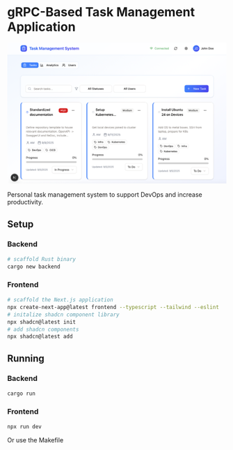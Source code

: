 # gRPC-Based Task Management Application

![Home](https://raw.githubusercontent.com/a1mart/tasker/main/docs/assets/tasks.png)

Personal task management system to support DevOps and increase productivity.

## Setup

### Backend
```bash
# scaffold Rust binary
cargo new backend
```

### Frontend
```bash
# scaffold the Next.js application
npx create-next-app@latest frontend --typescript --tailwind --eslint
# initalize shadcn component library
npx shadcn@latest init
# add shadcn components
npx shadcn@latest add 
```

## Running
### Backend
```bash
cargo run
```

### Frontend
```bash
npx run dev
```

Or use the Makefile